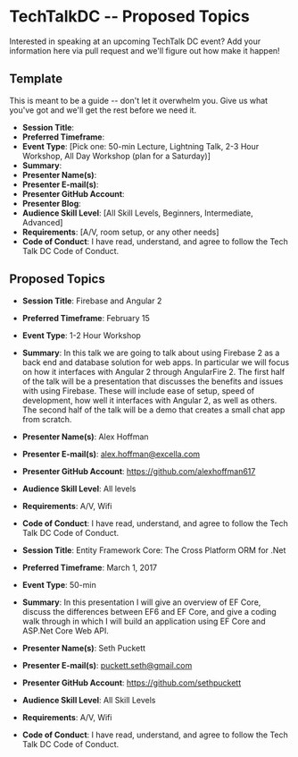 # TechTalkDC -- Proposed Topics
Interested in speaking at an upcoming TechTalk DC event? Add your information here via pull request and we'll figure out how make it happen!

## Template
This is meant to be a guide -- don't let it overwhelm you. Give us what you've got and we'll get the rest before we need it.
 
* **Session Title**:  
 * **Preferred Timeframe**:  
 * **Event Type**: [Pick one: 50-min Lecture, Lightning Talk, 2-3 Hour Workshop, All Day Workshop (plan for a Saturday)]
 * **Summary**: 
 * **Presenter Name(s)**: 
 * **Presenter E-mail(s)**: 
 * **Presenter GitHub Account**: 
 * **Presenter Blog**: 
 * **Audience Skill Level**: [All Skill Levels, Beginners, Intermediate, Advanced]
 * **Requirements**: [A/V, room setup, or any other needs]
 * **Code of Conduct**: I have read, understand, and agree to follow the Tech Talk DC Code of Conduct.

## Proposed Topics

* **Session Title**:  Firebase and Angular 2
 * **Preferred Timeframe**:  February 15
 * **Event Type**: 1-2 Hour Workshop
 * **Summary**: In this talk we are going to talk about using Firebase 2 as a back end and database solution for web apps. In particular we will focus on how it interfaces with Angular 2 through AngularFire 2. The first half of the talk will be a presentation that discusses the benefits and issues with using Firebase. These will include ease of setup, speed of development, how well it interfaces with Angular 2, as well as others. The second half of the talk will be a demo that creates a small chat app from scratch.
 * **Presenter Name(s)**:  Alex Hoffman
 * **Presenter E-mail(s)**: alex.hoffman@excella.com	
 * **Presenter GitHub Account**: https://github.com/alexhoffman617
 * **Audience Skill Level**: All levels
 * **Requirements**: A/V, Wifi
 * **Code of Conduct**: I have read, understand, and agree to follow the Tech Talk DC Code of Conduct.

* **Session Title**: Entity Framework Core: The Cross Platform ORM for .Net
 * **Preferred Timeframe**:  March 1, 2017
 * **Event Type**: 50-min
 * **Summary**: In this presentation I will give an overview of EF Core, discuss the differences between EF6 and EF Core, and give a coding walk through in which I will build an application using EF Core and ASP.Net Core Web API.
 * **Presenter Name(s)**:  Seth Puckett
 * **Presenter E-mail(s)**: puckett.seth@gmail.com
 * **Presenter GitHub Account**: https://github.com/sethpuckett
 * **Audience Skill Level**: All Skill Levels
 * **Requirements**: A/V, Wifi
 * **Code of Conduct**: I have read, understand, and agree to follow the Tech Talk DC Code of Conduct.
